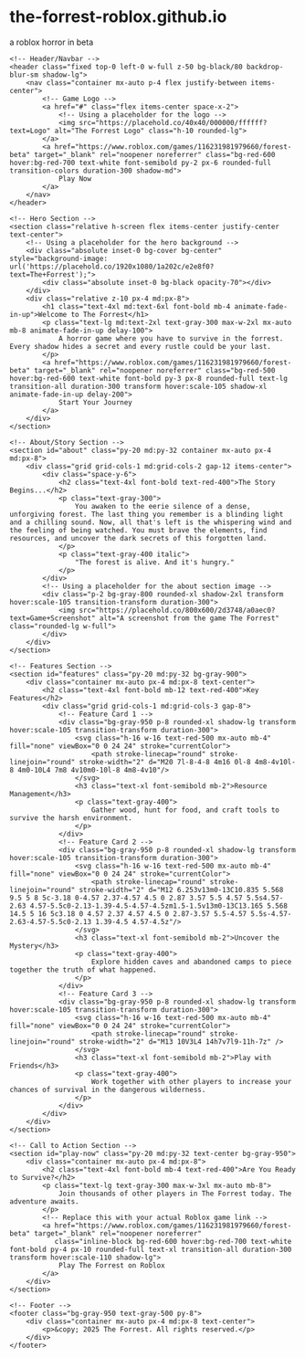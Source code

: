 # the-forrest-roblox.github.io
a roblox horror in beta
<!DOCTYPE html>
<html lang="en">
<head>
    <meta charset="UTF-8">
    <meta name="viewport" content="width=device-width, initial-scale=1.0">
    <title>www.theforrest.com</title>
    <!-- Tailwind CSS CDN for styling -->
    <script src="https://cdn.tailwindcss.com"></script>
    <!-- Google Font "Inter" for a clean, modern look -->
    <style>
        @import url('https://fonts.googleapis.com/css2?family=Inter:wght@400;600;700&display=swap');
        body {
            font-family: 'Inter', sans-serif;
        }
    </style>
</head>
<body class="bg-gray-950 text-white leading-relaxed">
    
    <!-- Header/Navbar -->
    <header class="fixed top-0 left-0 w-full z-50 bg-black/80 backdrop-blur-sm shadow-lg">
        <nav class="container mx-auto p-4 flex justify-between items-center">
            <!-- Game Logo -->
            <a href="#" class="flex items-center space-x-2">
                <!-- Using a placeholder for the logo -->
                <img src="https://placehold.co/40x40/000000/ffffff?text=Logo" alt="The Forrest Logo" class="h-10 rounded-lg">
            </a>
            <a href="https://www.roblox.com/games/116231981979660/forest-beta" target="_blank" rel="noopener noreferrer" class="bg-red-600 hover:bg-red-700 text-white font-semibold py-2 px-6 rounded-full transition-colors duration-300 shadow-md">
                Play Now
            </a>
        </nav>
    </header>

    <!-- Hero Section -->
    <section class="relative h-screen flex items-center justify-center text-center">
        <!-- Using a placeholder for the hero background -->
        <div class="absolute inset-0 bg-cover bg-center" style="background-image: url('https://placehold.co/1920x1080/1a202c/e2e8f0?text=The+Forrest');">
            <div class="absolute inset-0 bg-black opacity-70"></div>
        </div>
        <div class="relative z-10 px-4 md:px-8">
            <h1 class="text-4xl md:text-6xl font-bold mb-4 animate-fade-in-up">Welcome to The Forrest</h1>
            <p class="text-lg md:text-2xl text-gray-300 max-w-2xl mx-auto mb-8 animate-fade-in-up delay-100">
                A horror game where you have to survive in the forrest. Every shadow hides a secret and every rustle could be your last.
            </p>
            <a href="https://www.roblox.com/games/116231981979660/forest-beta" target="_blank" rel="noopener noreferrer" class="bg-red-500 hover:bg-red-600 text-white font-bold py-3 px-8 rounded-full text-lg transition-all duration-300 transform hover:scale-105 shadow-xl animate-fade-in-up delay-200">
                Start Your Journey
            </a>
        </div>
    </section>

    <!-- About/Story Section -->
    <section id="about" class="py-20 md:py-32 container mx-auto px-4 md:px-8">
        <div class="grid grid-cols-1 md:grid-cols-2 gap-12 items-center">
            <div class="space-y-6">
                <h2 class="text-4xl font-bold text-red-400">The Story Begins...</h2>
                <p class="text-gray-300">
                    You awaken to the eerie silence of a dense, unforgiving forest. The last thing you remember is a blinding light and a chilling sound. Now, all that's left is the whispering wind and the feeling of being watched. You must brave the elements, find resources, and uncover the dark secrets of this forgotten land.
                </p>
                <p class="text-gray-400 italic">
                    "The forest is alive. And it's hungry."
                </p>
            </div>
            <!-- Using a placeholder for the about section image -->
            <div class="p-2 bg-gray-800 rounded-xl shadow-2xl transform hover:scale-105 transition-transform duration-300">
                <img src="https://placehold.co/800x600/2d3748/a0aec0?text=Game+Screenshot" alt="A screenshot from the game The Forrest" class="rounded-lg w-full">
            </div>
        </div>
    </section>

    <!-- Features Section -->
    <section id="features" class="py-20 md:py-32 bg-gray-900">
        <div class="container mx-auto px-4 md:px-8 text-center">
            <h2 class="text-4xl font-bold mb-12 text-red-400">Key Features</h2>
            <div class="grid grid-cols-1 md:grid-cols-3 gap-8">
                <!-- Feature Card 1 -->
                <div class="bg-gray-950 p-8 rounded-xl shadow-lg transform hover:scale-105 transition-transform duration-300">
                    <svg class="h-16 w-16 text-red-500 mx-auto mb-4" fill="none" viewBox="0 0 24 24" stroke="currentColor">
                        <path stroke-linecap="round" stroke-linejoin="round" stroke-width="2" d="M20 7l-8-4-8 4m16 0l-8 4m8-4v10l-8 4m0-10L4 7m8 4v10m0-10l-8 4m8-4v10"/>
                    </svg>
                    <h3 class="text-xl font-semibold mb-2">Resource Management</h3>
                    <p class="text-gray-400">
                        Gather wood, hunt for food, and craft tools to survive the harsh environment.
                    </p>
                </div>
                <!-- Feature Card 2 -->
                <div class="bg-gray-950 p-8 rounded-xl shadow-lg transform hover:scale-105 transition-transform duration-300">
                    <svg class="h-16 w-16 text-red-500 mx-auto mb-4" fill="none" viewBox="0 0 24 24" stroke="currentColor">
                        <path stroke-linecap="round" stroke-linejoin="round" stroke-width="2" d="M12 6.253v13m0-13C10.835 5.568 9.5 5 8 5c-3.18 0-4.57 2.37-4.57 4.5 0 2.87 3.57 5.5 4.57 5.5s4.57-2.63 4.57-5.5c0-2.13-1.39-4.5-4.57-4.5zm1.5-1.5v13m0-13C13.165 5.568 14.5 5 16 5c3.18 0 4.57 2.37 4.57 4.5 0 2.87-3.57 5.5-4.57 5.5s-4.57-2.63-4.57-5.5c0-2.13 1.39-4.5 4.57-4.5z"/>
                    </svg>
                    <h3 class="text-xl font-semibold mb-2">Uncover the Mystery</h3>
                    <p class="text-gray-400">
                        Explore hidden caves and abandoned camps to piece together the truth of what happened.
                    </p>
                </div>
                <!-- Feature Card 3 -->
                <div class="bg-gray-950 p-8 rounded-xl shadow-lg transform hover:scale-105 transition-transform duration-300">
                    <svg class="h-16 w-16 text-red-500 mx-auto mb-4" fill="none" viewBox="0 0 24 24" stroke="currentColor">
                        <path stroke-linecap="round" stroke-linejoin="round" stroke-width="2" d="M13 10V3L4 14h7v7l9-11h-7z" />
                    </svg>
                    <h3 class="text-xl font-semibold mb-2">Play with Friends</h3>
                    <p class="text-gray-400">
                        Work together with other players to increase your chances of survival in the dangerous wilderness.
                    </p>
                </div>
            </div>
        </div>
    </section>

    <!-- Call to Action Section -->
    <section id="play-now" class="py-20 md:py-32 text-center bg-gray-950">
        <div class="container mx-auto px-4 md:px-8">
            <h2 class="text-4xl font-bold mb-4 text-red-400">Are You Ready to Survive?</h2>
            <p class="text-lg text-gray-300 max-w-3xl mx-auto mb-8">
                Join thousands of other players in The Forrest today. The adventure awaits.
            </p>
            <!-- Replace this with your actual Roblox game link -->
            <a href="https://www.roblox.com/games/116231981979660/forest-beta" target="_blank" rel="noopener noreferrer"
               class="inline-block bg-red-600 hover:bg-red-700 text-white font-bold py-4 px-10 rounded-full text-xl transition-all duration-300 transform hover:scale-110 shadow-lg">
                Play The Forrest on Roblox
            </a>
        </div>
    </section>

    <!-- Footer -->
    <footer class="bg-gray-950 text-gray-500 py-8">
        <div class="container mx-auto px-4 md:px-8 text-center">
            <p>&copy; 2025 The Forrest. All rights reserved.</p>
        </div>
    </footer>

</body>
</html>

